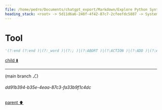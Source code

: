 ```yaml
---
file: /home/pedro/Documents/chatgpt_export/Markdown/Explore Python Syntax Graphviz.md
heading_stack: <root> -> 5d11d6a6-248f-4f42-87c7-2cfeefdc5887 -> System -> 68c39207-346e-47cf-8c4c-5f153f2ac305 -> System -> aaa27992-bb31-4d04-9962-3478d816a032 -> User -> b6e4ecf9-36bd-4820-af58-e4a9f1f5464f -> Assistant -> 73685182-6dbf-42fb-b01f-65ae86e8c2ec -> Tool -> fba7b060-5569-45ff-8746-e0a25d230d1b -> Assistant -> cd968572-a4a2-4360-887a-120f08b7542f -> Tool -> 0163a4d5-f781-4253-ae6d-1f6b7a26924e -> Assistant -> aaa29628-f8f7-410e-b529-8c997524df22 -> User -> 0dd38e9b-4ebc-479f-b81b-40977ca36cd6 -> Assistant -> 9210ea39-cb8a-4240-9aa8-76d97f5c28af -> Tool -> 00dbaeba-6aed-455d-8e33-fd264ae3ac4e -> Assistant -> aaa2b441-f1df-40aa-88cf-b44a26423358 -> User -> 2cf213fe-d050-4421-8c66-02a043530734 -> Assistant -> 2cdb71f0-0e1f-4921-a8d3-3e9e1906acab -> Tool -> a3edaf30-99c0-4a46-a143-d91577190b12 -> Assistant -> 1fe8f69f-8617-4e0c-bc4e-d4ad44a23fe3 -> Assistant -> aaa27edf-4845-4899-9a38-ceaf1a5d7b5e -> User -> 96b436d5-d3b6-4f5d-b15b-1be00af5d5f2 -> Assistant -> ad084724-69b7-40b4-aecf-925b65dee6d0 -> Tool -> 64ff2b40-db69-4835-9788-7578f111f46f -> Assistant -> aaa217a8-ff5c-43d2-a014-6db1590ad616 -> User -> 6ded173f-4fd2-43ce-b01f-323ef6be8750 -> Assistant -> d0c92034-93f9-4197-8cdc-4d69c7e62459 -> Tool -> aaa2e2a0-b4eb-4a3c-9f31-f32a381933ca -> User -> 74802aec-7aef-4aa3-8aea-bea2923fbaad -> Assistant -> aaa2ca8f-0d98-4714-875a-5386fc48f859 -> User -> 6e64d9ae-d68c-4fc1-8a10-051543acd979 -> Assistant -> ae793d8f-e4d3-49c8-96a7-92f3fff4ba99 -> Tool -> fbabf230-e744-4690-ad63-eca029735b67 -> Assistant -> aaa22663-e915-48c4-bea7-373bfc8baa8b -> User -> 3e6567d5-9f63-4ad4-9d82-ffc5dcb63414 -> Assistant -> 82ee9c8b-dd73-4204-a9c0-1f13781867c5 -> Tool -> f4cbbc7d-9acb-4f14-9ff0-afb79cd6df8d -> Assistant -> aaa28b14-cfa8-4b13-a1fd-e07f25efd2bb -> User -> c3fbc009-0d4a-42cc-ae0d-6b0cb32fd8dc -> Assistant -> e534f1c3-b20f-46c2-80e0-64bcc165c5a1 -> Tool -> 4dcd1b30-3854-4f51-8a5e-266c0a59bd14 -> Assistant -> 66d13b2e-5959-4921-84a5-89d288a8366c -> Assistant -> 63f894c5-ff85-4988-ab2e-42134bf5b694 -> Tool -> f7159119-0af5-4851-b80a-6b08c58fad6d -> Assistant -> aaa2d4d7-d1ed-430a-a1f2-bdc61d08c918 -> User -> 2f9b1583-cde8-4afc-8603-e955c984081c -> Assistant -> 0ded57ae-740a-4d48-8e6b-16b58fdb04e3 -> Assistant -> c10c55e3-10ed-493c-b42f-70b822c66364 -> Tool -> 18640d90-4b55-4261-8724-cda538740a88 -> Assistant -> aaa231bc-71b7-4bb1-81fd-8598f92d88e1 -> User -> c59d6c32-a199-4fb0-8369-fa7be925d4ca -> Assistant -> c5ca7c25-cff8-4e1e-b810-1d25a11c0144 -> Tool -> 11749c64-f95c-4162-ad1e-ebd18c2c7be9 -> Assistant -> aaa205dd-eef7-4543-bbf5-c598be1a2d42 -> User -> 8b61d765-ffe3-4265-850f-75d0d3adcd68 -> Assistant -> b868be6e-d1b4-48d9-87d7-0a038be88429 -> Tool -> e7131f24-8d71-40a0-b483-6b63a6a3f184 -> Assistant -> aaa2e1ff-2cd0-4fa8-8c6c-95847f33dd54 -> User -> 929a760e-d858-41c5-bd9f-ef79d5b1c130 -> Assistant -> 853a1fb2-23ab-404d-aac4-35a12bf2dc27 -> Tool -> a977dc7f-83c5-402b-9c99-f27d287568a5 -> Assistant -> Plan Overview -> Steps -> aaa2e5fc-4e97-49dd-98e3-ec9e76148f93 -> User -> 43af4f57-9e06-496b-b446-9e6318965caa -> Assistant -> 8246446b-8f88-437f-b1cc-1f0648ee40a3 -> Tool -> a4b88ac1-ef38-48d2-9186-a4fd9dff9dd6 -> Assistant -> 3f9392aa-11ef-4e8d-aa8c-43d654ee675b -> Assistant -> fd50d689-d16a-4af9-84c7-90522756385b -> Tool -> 38d93ec2-136c-4778-8f38-fa2d23724b22 -> Assistant -> e0bc9c91-f128-40a3-a23a-45a02c493dae -> Assistant -> 559fae71-0141-4853-abad-cec991e09fa6 -> Tool -> e63c232a-af4d-49c3-9d10-4621f6e9f04b -> Assistant -> aaa2cbad-03a3-475e-854f-26049d3c7b41 -> User -> 4ba3688e-2838-4016-aff2-6eb16d3dc658 -> Assistant -> 3a5ea2f2-314a-4e29-a2d6-5ce87aecd78c -> Tool -> 4e2dcd6c-8e76-40e5-9743-f8c17e091d1a -> Assistant -> aaa2b6ca-9d51-40da-9f03-b87ae0fdaa69 -> User -> 3a7b97a0-9787-4b62-80af-cdc278056fdf -> Assistant -> aaa289dd-9b28-4559-931c-2c735c2be50c -> User -> 36a52660-9f20-44bd-b285-495789192a27 -> Assistant -> 00f1e915-cd88-4c43-989e-984614b5cffc -> Tool
---
```

# Tool

```python
'(?:end (?:end )|(?:_word )|(?:; )|(?:ABORT )|(?:ACTION )|(?:ADD )|(?:AFTER )|(?:ALL )|(?:ALTER )|(?:ALWAYS )|(?:ANALYZE )|(?:AND )|(?:AS )|(?:ASC )|(?:ATTACH )|(?:AUTOINCREMENT )|(?:BEFORE )|(?:BEGIN )|(?:BETWEEN )|(?:BY )|(?:CASCADE )|(?:CASE )|(?:CAST )|(?:CHECK )|(?:COLLATE )|(?:COLUMN )|(?:COMMIT )|(?:CONFLICT )|(?:CONSTRAINT )|(?:CREATE )|(?:CROSS )|(?:CURRENT )|(?:CURRENT_DATE )|(?:CURRENT_TIME )|(?:CURRENT_TIMESTAMP )|(?:DATABASE )|(?:DEFAULT )|(?:DEFERRABLE )|(?:DEFERRED )|(?:DELETE )|(?'
```

[child ⬇️](#dd91b394-b35e-4eaa-87c3-fa33b9f1c4dc)

---

(main branch ⎇)
###### dd91b394-b35e-4eaa-87c3-fa33b9f1c4dc
[parent ⬆️](#00f1e915-cd88-4c43-989e-984614b5cffc)
